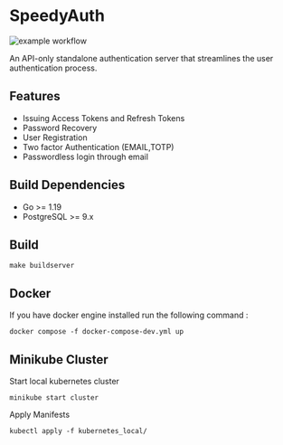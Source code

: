 
# SpeedyAuth
![example workflow](https://github.com/kwesidev/authserver/actions/workflows/go.yml/badge.svg)

An API-only standalone authentication server that streamlines the user authentication process.

## Features
- Issuing Access Tokens and Refresh Tokens
- Password Recovery
- User Registration
- Two factor Authentication (EMAIL,TOTP)
- Passwordless login through email

## Build Dependencies
- Go >= 1.19 
- PostgreSQL >= 9.x 


## Build
```
make buildserver
```

## Docker 
If you have docker engine installed run the following command :
```
docker compose -f docker-compose-dev.yml up
```

## Minikube Cluster
Start local kubernetes cluster
```
minikube start cluster
```

Apply Manifests 
```
kubectl apply -f kubernetes_local/
```
